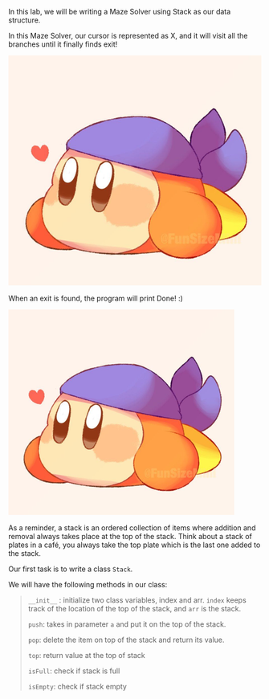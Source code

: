In this lab, we will be writing a Maze Solver using Stack as our data structure.

In this Maze Solver, our cursor is represented as X, and it will visit all the branches until it finally finds exit!

<img src="./images/bandanna.jpg" alt="maze" style="zoom:69%;" />

When an exit is found, the program will print Done! :)

<img src="./images/bandanna.jpg" alt="maze" style="zoom: 50%;" />

As a reminder, a stack is an ordered collection of items where addition and removal always takes place at the top of the stack. Think about a stack of plates in a café, you always take the top plate which is the last one added to the stack.

Our first task is to write a class `Stack`. 

We will have the following methods in our class:

> `__init__` : initialize two class variables, index and arr. `index` keeps track of the location of the top of the stack, and `arr` is the stack.
>
> `push`: takes in parameter `a` and put it on the top of the stack.
>
> `pop`:  delete the item on top of the stack and return its value.
>
> `top`: return value at the top of stack
>
> `isFull`: check if stack is full
>
> `isEmpty`: check if stack empty
             
